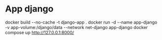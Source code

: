 # App django
 
 docker build --no-cache -t django-app .
 docker run -d --name app-django -v app-volume:/django/data --network net-django app-django
 docker compose up
 http://127.0.0.1:8000/